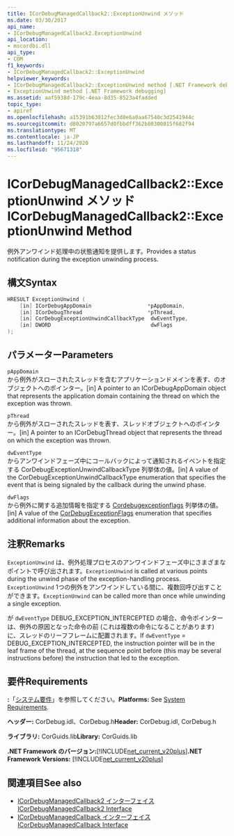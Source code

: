 ```yaml
---
title: ICorDebugManagedCallback2::ExceptionUnwind メソッド
ms.date: 03/30/2017
api_name:
- ICorDebugManagedCallback2.ExceptionUnwind
api_location:
- mscordbi.dll
api_type:
- COM
f1_keywords:
- ICorDebugManagedCallback2::ExceptionUnwind
helpviewer_keywords:
- ICorDebugManagedCallback2::ExceptionUnwind method [.NET Framework debugging]
- ExceptionUnwind method [.NET Framework debugging]
ms.assetid: aaf5938d-179c-4eaa-8d35-8523a4fadded
topic_type:
- apiref
ms.openlocfilehash: a15391b63012fec3d0e6a0aa67540c3d2541944c
ms.sourcegitcommit: d8020797a6657d0fbbdff362b80300815f682f94
ms.translationtype: MT
ms.contentlocale: ja-JP
ms.lasthandoff: 11/24/2020
ms.locfileid: "95671318"
---
```

# <a name="icordebugmanagedcallback2exceptionunwind-method"></a><span data-ttu-id="038eb-102">ICorDebugManagedCallback2::ExceptionUnwind メソッド</span><span class="sxs-lookup"><span data-stu-id="038eb-102">ICorDebugManagedCallback2::ExceptionUnwind Method</span></span>

<span data-ttu-id="038eb-103">例外アンワインド処理中の状態通知を提供します。</span><span class="sxs-lookup"><span data-stu-id="038eb-103">Provides a status notification during the exception unwinding process.</span></span>  
  
## <a name="syntax"></a><span data-ttu-id="038eb-104">構文</span><span class="sxs-lookup"><span data-stu-id="038eb-104">Syntax</span></span>  
  
```cpp  
HRESULT ExceptionUnwind (  
    [in] ICorDebugAppDomain                  *pAppDomain,  
    [in] ICorDebugThread                     *pThread,  
    [in] CorDebugExceptionUnwindCallbackType  dwEventType,  
    [in] DWORD                                dwFlags  
);  
```  
  
## <a name="parameters"></a><span data-ttu-id="038eb-105">パラメーター</span><span class="sxs-lookup"><span data-stu-id="038eb-105">Parameters</span></span>  

 `pAppDomain`  
 <span data-ttu-id="038eb-106">から例外がスローされたスレッドを含むアプリケーションドメインを表す、のオブジェクトへのポインター。</span><span class="sxs-lookup"><span data-stu-id="038eb-106">[in] A pointer to an ICorDebugAppDomain object that represents the application domain containing the thread on which the exception was thrown.</span></span>  
  
 `pThread`  
 <span data-ttu-id="038eb-107">から例外がスローされたスレッドを表す、スレッドオブジェクトへのポインター。</span><span class="sxs-lookup"><span data-stu-id="038eb-107">[in] A pointer to an ICorDebugThread object that represents the thread on which the exception was thrown.</span></span>  
  
 `dwEventType`  
 <span data-ttu-id="038eb-108">からアンワインドフェーズ中にコールバックによって通知されるイベントを指定する CorDebugExceptionUnwindCallbackType 列挙体の値。</span><span class="sxs-lookup"><span data-stu-id="038eb-108">[in] A value of the CorDebugExceptionUnwindCallbackType enumeration that specifies the event that is being signaled by the callback during the unwind phase.</span></span>  
  
 `dwFlags`  
 <span data-ttu-id="038eb-109">から例外に関する追加情報を指定する [Cordebugexceptionflags](cordebugexceptionflags-enumeration.md) 列挙体の値。</span><span class="sxs-lookup"><span data-stu-id="038eb-109">[in] A value of the [CorDebugExceptionFlags](cordebugexceptionflags-enumeration.md) enumeration that specifies additional information about the exception.</span></span>  
  
## <a name="remarks"></a><span data-ttu-id="038eb-110">注釈</span><span class="sxs-lookup"><span data-stu-id="038eb-110">Remarks</span></span>  

 <span data-ttu-id="038eb-111">`ExceptionUnwind` は、例外処理プロセスのアンワインドフェーズ中にさまざまなポイントで呼び出されます。</span><span class="sxs-lookup"><span data-stu-id="038eb-111">`ExceptionUnwind` is called at various points during the unwind phase of the exception-handling process.</span></span> <span data-ttu-id="038eb-112">`ExceptionUnwind` 1つの例外をアンワインドしている間に、複数回呼び出すことができます。</span><span class="sxs-lookup"><span data-stu-id="038eb-112">`ExceptionUnwind` can be called more than once while unwinding a single exception.</span></span>  
  
 <span data-ttu-id="038eb-113">が `dwEventType` DEBUG_EXCEPTION_INTERCEPTED の場合、命令ポインターは、例外の原因となった命令の前 (これは複数の命令になることがあります) に、スレッドのリーフフレームに配置されます。</span><span class="sxs-lookup"><span data-stu-id="038eb-113">If `dwEventType` = DEBUG_EXCEPTION_INTERCEPTED, the instruction pointer will be in the leaf frame of the thread, at the sequence point before (this may be several instructions before) the instruction that led to the exception.</span></span>  
  
## <a name="requirements"></a><span data-ttu-id="038eb-114">要件</span><span class="sxs-lookup"><span data-stu-id="038eb-114">Requirements</span></span>  

 <span data-ttu-id="038eb-115">**:**「[システム要件](../../get-started/system-requirements.md)」を参照してください。</span><span class="sxs-lookup"><span data-stu-id="038eb-115">**Platforms:** See [System Requirements](../../get-started/system-requirements.md).</span></span>  
  
 <span data-ttu-id="038eb-116">**ヘッダー:** CorDebug.idl、CorDebug.h</span><span class="sxs-lookup"><span data-stu-id="038eb-116">**Header:** CorDebug.idl, CorDebug.h</span></span>  
  
 <span data-ttu-id="038eb-117">**ライブラリ:** CorGuids.lib</span><span class="sxs-lookup"><span data-stu-id="038eb-117">**Library:** CorGuids.lib</span></span>  
  
 <span data-ttu-id="038eb-118">**.NET Framework のバージョン:**[!INCLUDE[net_current_v20plus](../../../../includes/net-current-v20plus-md.md)]</span><span class="sxs-lookup"><span data-stu-id="038eb-118">**.NET Framework Versions:** [!INCLUDE[net_current_v20plus](../../../../includes/net-current-v20plus-md.md)]</span></span>  
  
## <a name="see-also"></a><span data-ttu-id="038eb-119">関連項目</span><span class="sxs-lookup"><span data-stu-id="038eb-119">See also</span></span>

- [<span data-ttu-id="038eb-120">ICorDebugManagedCallback2 インターフェイス</span><span class="sxs-lookup"><span data-stu-id="038eb-120">ICorDebugManagedCallback2 Interface</span></span>](icordebugmanagedcallback2-interface.md)
- [<span data-ttu-id="038eb-121">ICorDebugManagedCallback インターフェイス</span><span class="sxs-lookup"><span data-stu-id="038eb-121">ICorDebugManagedCallback Interface</span></span>](icordebugmanagedcallback-interface.md)
